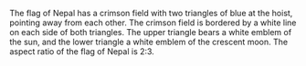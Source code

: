 The flag of Nepal has a crimson field with two triangles of blue at the hoist, pointing away from each other. The crimson field is bordered by a white line on each side of both triangles. The upper triangle bears a white emblem of the sun, and the lower triangle a white emblem of the crescent moon. The aspect ratio of the flag of Nepal is 2:3.